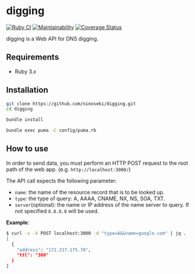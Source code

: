 # digging

[![Ruby CI](https://github.com/ninoseki/digging/actions/workflows/test.yaml/badge.svg)](https://github.com/ninoseki/digging/actions/workflows/test.yaml)
[![Maintainability](https://api.codeclimate.com/v1/badges/07802a0ac721ed06b6a9/maintainability)](https://codeclimate.com/github/ninoseki/digging/maintainability)
[![Coverage Status](https://coveralls.io/repos/github/ninoseki/digging/badge.svg?branch=master)](https://coveralls.io/github/ninoseki/digging?branch=master)

digging is a Web API for DNS digging.

## Requirements

- Ruby 3.x

## Installation

```bash
git clone https://github.com/ninoseki/digging.git
cd digging

bundle install

bundle exec puma -C config/puma.rb
```

## How to use

In order to send data, you must perform an HTTP POST request to the root path of the web app. (e.g. `http://localhost:3000/`)

The API call expects the following parameter:

- `name`: the name of the resource record that is to be looked up.
- `type`: the type of query: A, AAAA, CNAME, NX, NS, SOA, TXT.
- `server`(optional): the name or IP address of the name server to query. If not specified `8.8.8.8` will be used.

**Example**:

```bash
$ curl -s -X POST localhost:3000 -d "type=A&&name=google.com" | jq .
[
  {
    "address": "172.217.175.78",
    "ttl": "300"
  }
]
```
